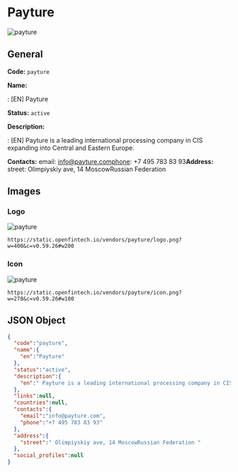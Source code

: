 
# Payture 
![payture](https://static.openfintech.io/vendors/payture/logo.png?w=400&c=v0.59.26#w200)  

## General 
 
**Code:** `payture` 
 
**Name:** 
 
:	[EN] Payture 
 
**Status:** `active` 
 
**Description:** 
 
: [EN]  Payture is a leading international processing company in CIS expanding into Central and Eastern Europe.  
 
**Contacts:** 
email: info@payture.comphone: +7 495 783 83 93**Address:** 
street:  Olimpiyskiy ave, 14 MoscowRussian Federation  

## Images 

### Logo 
 
![payture](https://static.openfintech.io/vendors/payture/logo.png?w=400&c=v0.59.26#w200)  

```
https://static.openfintech.io/vendors/payture/logo.png?w=400&c=v0.59.26#w200
```  

### Icon 
 
![payture](https://static.openfintech.io/vendors/payture/icon.png?w=278&c=v0.59.26#w100)  

```
https://static.openfintech.io/vendors/payture/icon.png?w=278&c=v0.59.26#w100
```  

## JSON Object 

```json
{
  "code":"payture",
  "name":{
    "en":"Payture"
  },
  "status":"active",
  "description":{
    "en":" Payture is a leading international processing company in CIS expanding into Central and Eastern Europe. "
  },
  "links":null,
  "countries":null,
  "contacts":{
    "email":"info@payture.com",
    "phone":"+7 495 783 83 93"
  },
  "address":{
    "street":" Olimpiyskiy ave, 14 MoscowRussian Federation "
  },
  "social_profiles":null
}
```  
